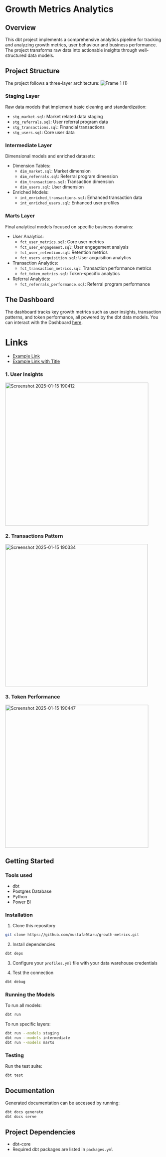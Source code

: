# Growth Metrics Analytics

## Overview
This dbt project implements a comprehensive analytics pipeline for tracking and analyzing growth metrics, user behaviour and business performance. The project transforms raw data into actionable insights through well-structured data models.

## Project Structure
The project follows a three-layer architecture:
![Frame 1 (1)](https://github.com/user-attachments/assets/777523cc-7327-4f81-84cf-a064e8414bd2)

### Staging Layer
Raw data models that implement basic cleaning and standardization:
- `stg_market.sql`: Market related data staging
- `stg_referrals.sql`: User referral program data
- `stg_transactions.sql`: Financial transactions
- `stg_users.sql`: Core user data

### Intermediate Layer
Dimensional models and enriched datasets:
- Dimension Tables:
  - `dim_market.sql`: Market dimension
  - `dim_referrals.sql`: Referral program dimension
  - `dim_transactions.sql`: Transaction dimension
  - `dim_users.sql`: User dimension
- Enriched Models:
  - `int_enriched_transactions.sql`: Enhanced transaction data
  - `int_enriched_users.sql`: Enhanced user profiles

### Marts Layer
Final analytical models focused on specific business domains:
- User Analytics:
  - `fct_user_metrics.sql`: Core user metrics
  - `fct_user_engagement.sql`: User engagement analysis
  - `fct_user_retention.sql`: Retention metrics
  - `fct_users_acquisition.sql`: User acquisition analytics
- Transaction Analytics:
  - `fct_transaction_metrics.sql`: Transaction performance metrics
  - `fct_token_metrics.sql`: Token-specific analytics
- Referral Analytics:
  - `fct_referrals_performance.sql`: Referral program performance

## The Dashboard
The dashboard tracks key growth metrics such as user insights, transaction patterns, and token performance, all powered by the dbt data models. You can interact with the Dashboard [here](https://app.powerbi.com/view?r=eyJrIjoiYzhjMGZjMTktNDQ4ZS00MTIwLTg1ZTItMTUwZjliNzQ2ZjQzIiwidCI6IjY1OTNhMWIwLTIyMTctNGYwMS05YzdmLTMwNTQ1YTYzYmQ2OSJ9).

# Links
- [Example Link](https://www.example.com)
- [Example Link with Title](https://www.example.com "Link title")

### 1. User Insights
<img width="459" alt="Screenshot 2025-01-15 190412" src="https://github.com/user-attachments/assets/b346bf71-e282-41eb-bc99-696d5e13715d" />

### 2. Transactions Pattern
<img width="457" alt="Screenshot 2025-01-15 190334" src="https://github.com/user-attachments/assets/7b1e69f5-db87-4502-bdbf-5c5b4665c9e2" />

### 3. Token Performance
<img width="459" alt="Screenshot 2025-01-15 190447" src="https://github.com/user-attachments/assets/e685bd72-adfc-4973-87b4-6466897231f5" />

## Getting Started

### Tools used
- dbt
- Postgres Database
- Python
- Power BI

### Installation
1. Clone this repository
```bash
git clone https://github.com/mustafa0taru/growth-metrics.git
```

2. Install dependencies
```bash
dbt deps
```

3. Configure your `profiles.yml` file with your data warehouse credentials

4. Test the connection
```bash
dbt debug
```

### Running the Models
To run all models:
```bash
dbt run
```

To run specific layers:
```bash
dbt run --models staging
dbt run --models intermediate
dbt run --models marts
```

### Testing
Run the test suite:
```bash
dbt test
```

## Documentation
Generated documentation can be accessed by running:
```bash
dbt docs generate
dbt docs serve
```

## Project Dependencies
- dbt-core
- Required dbt packages are listed in `packages.yml`
